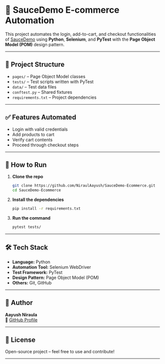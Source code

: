 # 🛒 SauceDemo E-commerce Automation

This project automates the login, add-to-cart, and checkout functionalities of [SauceDemo](https://www.saucedemo.com/) using **Python**, **Selenium**, and **PyTest** with the **Page Object Model (POM)** design pattern.

---

## 📂 Project Structure

- `pages/` – Page Object Model classes  
- `tests/` – Test scripts written with PyTest   
- `data/` – Test data files  
- `conftest.py` – Shared fixtures  
- `requirements.txt` – Project dependencies  

---

## ✅ Features Automated

- Login with valid credentials  
- Add products to cart  
- Verify cart contents  
- Proceed through checkout steps  

---

## 🚀 How to Run

1. **Clone the repo**
   ```bash
   git clone https://github.com/NiraulAayush/SauceDemo-Ecommerce.git
   cd SauceDemo-Ecommerce
   
2. **Install the dependencies**
    ```bash
   pip install -r requirements.txt

3. **Run the command**
    ```bash
   pytest tests/

---

## 🛠 Tech Stack

- **Language:** Python  
- **Automation Tool:** Selenium WebDriver  
- **Test Framework:** PyTest  
- **Design Pattern:** Page Object Model (POM)  
- **Others:** Git, GitHub

---

## 👤 Author

**Aayush Niraula**  
🔗 [GitHub Profile](https://github.com/NiraulAayush)

---

## 📄 License

Open-source project – feel free to use and contribute!

---
